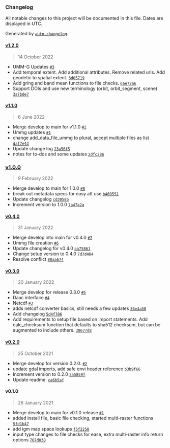 ### Changelog

All notable changes to this project will be documented in this file. Dates are displayed in UTC.

Generated by [`auto-changelog`](https://github.com/CookPete/auto-changelog).

#### [v1.2.0](https://github.com/emit-sds/emit-utils/compare/v1.1.0...v1.2.0)

> 14 October 2022

- UMM-G Updates [`#3`](https://github.com/emit-sds/emit-utils/pull/3)
- Add temporal extent. Add additional attributes. Remove related urls. Add geodetic to spatial extent. [`3d05719`](https://github.com/emit-sds/emit-utils/commit/3d057192b36193e36a7985fd0609dc3d2e3fef8c)
- Add gring and band mean functions to file checks. [`6ae72a6`](https://github.com/emit-sds/emit-utils/commit/6ae72a63e4938df715008e4df10d59bd05e08f92)
- Support DOIs and use new terminology (orbit, orbit_segment, scene) [`3a7bde7`](https://github.com/emit-sds/emit-utils/commit/3a7bde7bcd9b9ca8e30458bb181688cf83ed2e1f)

#### [v1.1.0](https://github.com/emit-sds/emit-utils/compare/v1.0.0...v1.1.0)

> 6 June 2022

- Merge develop to main for v1.1.0 [`#2`](https://github.com/emit-sds/emit-utils/pull/2)
- Ummg updates [`#1`](https://github.com/emit-sds/emit-utils/pull/1)
- change add_data_file_ummg to plural, accept multiple files as list [`daf7e43`](https://github.com/emit-sds/emit-utils/commit/daf7e437b6e2c265f907152b32edc9fd862f153b)
- Update change log [`23a56f5`](https://github.com/emit-sds/emit-utils/commit/23a56f5bf5a9947992cf6d046b65f6ac96d95361)
- notes for to-dos and some updates [`2dfc286`](https://github.com/emit-sds/emit-utils/commit/2dfc286c0cafb38daf404d295c1c0845d6cd2641)

### [v1.0.0](https://github.com/emit-sds/emit-utils/compare/v0.4.0...v1.0.0)

> 9 February 2022

- Merge develop to main for 1.0.0 [`#8`](https://github.com/emit-sds/emit-utils/pull/8)
- break out metadata specs for easy att use [`b469551`](https://github.com/emit-sds/emit-utils/commit/b4695512a9276bf79f6e1435fb59e66c547f320e)
- Update changelog [`cd3058b`](https://github.com/emit-sds/emit-utils/commit/cd3058bbc12754a0e34f928d92bd67f53bf06f70)
- Increment version to 1.0.0 [`7a47a2a`](https://github.com/emit-sds/emit-utils/commit/7a47a2a93405fe3c4e9a2bc06aa4a1aac4dd84c1)

#### [v0.4.0](https://github.com/emit-sds/emit-utils/compare/v0.3.0...v0.4.0)

> 31 January 2022

- Merge develop into main for v0.4.0 [`#7`](https://github.com/emit-sds/emit-utils/pull/7)
- Ummg file creation [`#6`](https://github.com/emit-sds/emit-utils/pull/6)
- Update changelog for v0.4.0 [`aa75861`](https://github.com/emit-sds/emit-utils/commit/aa75861c7daf8e3c4fb9a22327355a38aacd9e7b)
- Change setup version to 0.4.0 [`7d7d404`](https://github.com/emit-sds/emit-utils/commit/7d7d404a3e5a9ba622354aac1adb606474412e67)
- Resolve conflict [`88aa674`](https://github.com/emit-sds/emit-utils/commit/88aa674c2adce357a61cae0a2e9fcf505f12e9d2)

#### [v0.3.0](https://github.com/emit-sds/emit-utils/compare/v0.2.0...v0.3.0)

> 20 January 2022

- Merge develop for release 0.3.0 [`#5`](https://github.com/emit-sds/emit-utils/pull/5)
- Daac interface [`#4`](https://github.com/emit-sds/emit-utils/pull/4)
- Netcdf [`#3`](https://github.com/emit-sds/emit-utils/pull/3)
- adds netcdf converter basics, still needs a few updates [`36e4a58`](https://github.com/emit-sds/emit-utils/commit/36e4a58dce35d88b3ffafb217d9243e39ed5b1ec)
- Add changelog [`5d4f786`](https://github.com/emit-sds/emit-utils/commit/5d4f786868c3b3dcb5bdd78a932ef95b63177c9c)
- Add requirements to setup file based on import statements. Add calc_checksum function that defaults to sha512 checksum, but can be augmented to include others. [`30677d8`](https://github.com/emit-sds/emit-utils/commit/30677d8cf8bdda89f32cb23252826e95c100a72d)

#### [v0.2.0](https://github.com/emit-sds/emit-utils/compare/v0.1.0...v0.2.0)

> 25 October 2021

- Merge develop for version 0.2.0. [`#2`](https://github.com/emit-sds/emit-utils/pull/2)
- update gdal imports, add safe envi header reference [`b3b9f66`](https://github.com/emit-sds/emit-utils/commit/b3b9f663e23ebbebc8e6b183f9bd90c3a20639f5)
- Increment version to 0.2.0 [`3a5859f`](https://github.com/emit-sds/emit-utils/commit/3a5859fac439dfc8bc968b1e072535b69861843f)
- Update readme. [`ca6b5af`](https://github.com/emit-sds/emit-utils/commit/ca6b5af3df2229cd78b6dba2885fc38b496a7604)

#### v0.1.0

> 26 January 2021

- Merge develop to main for v0.1.0 release [`#1`](https://github.com/emit-sds/emit-utils/pull/1)
- added install file, basic file checking, started multi-raster functions [`5fd1b47`](https://github.com/emit-sds/emit-utils/commit/5fd1b4784a21cc948be410565ca5e525dfbf0c7f)
- add igm map space lookups [`f5f2250`](https://github.com/emit-sds/emit-utils/commit/f5f2250a9ab6faa3bba44718f3d13509b84a9439)
- input type changes to file checks for ease, extra multi-raster info return options [`707d038`](https://github.com/emit-sds/emit-utils/commit/707d03868cb1b5ad0473350a268a158577cee20c)
